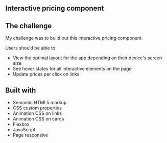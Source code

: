 ## Interactive pricing component

## The challenge

My challenge was to build out this interactive pricing component.

Users should be able to:

- View the optimal layout for the app depending on their device's screen size
- See hover states for all interactive elements on the page
- Update prices per click on links

## Built with

- Semantic HTML5 markup
- CSS custom properties
- Animation CSS on links
- Animation CSS on cards
- Flexbox
- JavaScript
- Page responsive
